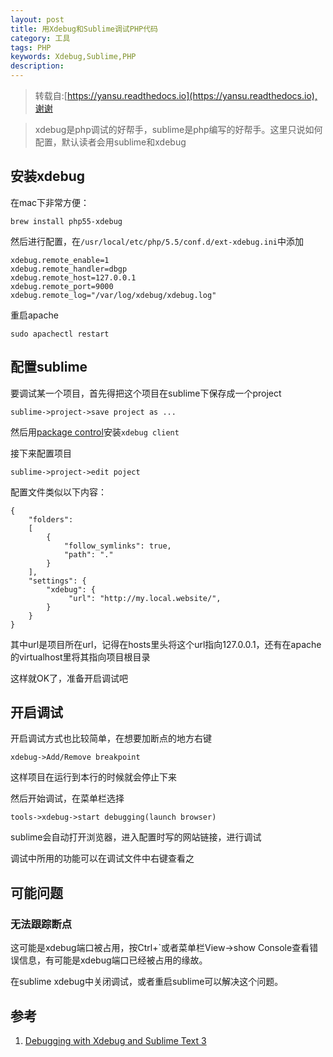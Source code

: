 ```yaml
---
layout: post
title: 用Xdebug和Sublime调试PHP代码
category: 工具
tags: PHP
keywords: Xdebug,Sublime,PHP
description: 
---
```

> 转载自:[https://yansu.readthedocs.io](https://yansu.readthedocs.io),谢谢

> xdebug是php调试的好帮手，sublime是php编写的好帮手。这里只说如何配置，默认读者会用sublime和xdebug

## 安装xdebug
在mac下非常方便：

    brew install php55-xdebug

然后进行配置，在`/usr/local/etc/php/5.5/conf.d/ext-xdebug.ini`中添加

    xdebug.remote_enable=1
    xdebug.remote_handler=dbgp
    xdebug.remote_host=127.0.0.1
    xdebug.remote_port=9000
    xdebug.remote_log="/var/log/xdebug/xdebug.log"

重启apache

    sudo apachectl restart

## 配置sublime
要调试某一个项目，首先得把这个项目在sublime下保存成一个project

    sublime->project->save project as ...

然后用[package control](https://sublime.wbond.net/installation)安装`xdebug client`

接下来配置项目

    sublime->project->edit poject

配置文件类似以下内容：

    {
        "folders":
        [
            {
                "follow_symlinks": true,
                "path": "."
            }
        ],
        "settings": {
            "xdebug": {
                 "url": "http://my.local.website/",
            }
        }
    }

其中url是项目所在url，记得在hosts里头将这个url指向127.0.0.1，还有在apache的virtualhost里将其指向项目根目录

这样就OK了，准备开启调试吧

## 开启调试
开启调试方式也比较简单，在想要加断点的地方右键

    xdebug->Add/Remove breakpoint

这样项目在运行到本行的时候就会停止下来

然后开始调试，在菜单栏选择

    tools->xdebug->start debugging(launch browser)

sublime会自动打开浏览器，进入配置时写的网站链接，进行调试

调试中所用的功能可以在调试文件中右键查看之

## 可能问题

### 无法跟踪断点
这可能是xdebug端口被占用，按Ctrl+`或者菜单栏View->show Console查看错误信息，有可能是xdebug端口已经被占用的缘故。

在sublime xdebug中关闭调试，或者重启sublime可以解决这个问题。

## 参考
1. [Debugging with Xdebug and Sublime Text 3](http://www.sitepoint.com/debugging-xdebug-sublime-text-3/)



